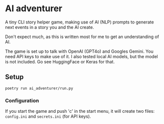# AI adventurer

A tiny CLI story helper game, making use of AI (NLP) prompts to generate next
events in a story you and the AI create.

Don't expect much, as this is written most for me to get an understanding of
AI.

The game is set up to talk with OpenAI (GPT4o) and Googles Gemini. You need API
keys to make use of it. I also tested local AI models, but the model is not
included. Go see HuggingFace or Keras for that.


## Setup

```
poetry run ai_adventurer/run.py
```

### Configuration

If you start the game and push 'c' in the start menu, it will create two files:
`config.ini` and `secrets.ini` (for API keys).

